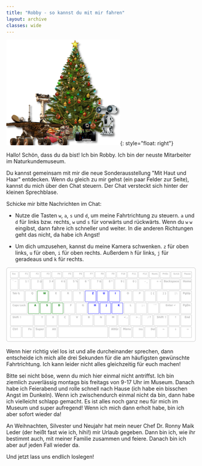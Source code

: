 ```yaml
---
title: "Robby - so kannst du mit mir fahren"
layout: archive
classes: wide
---
```


[![Weihnachtsgrüße von Robby](/img/thumbs/WeihnachtenRobby_thumb.png)](/img/WeihnachtenRobby.png){: style="float: right"}

Hallo! Schön, dass du da bist! Ich bin Robby. Ich bin der neuste Mitarbeiter im Naturkundemuseum.

Du kannst gemeinsam mit mir die neue Sonderausstellung "Mit Haut und Haar" entdecken. Wenn du gleich zu mir gehst (ein paar Felder zur Seite), kannst du mich über den Chat steuern. Der Chat versteckt sich hinter der kleinen Sprechblase.

Schicke mir bitte Nachrichten im Chat:

* Nutze die Tasten `w`, `a`, `s` und `d`, um meine Fahrtrichtung zu steuern. `a` und `d` für links bzw. rechts, `w` und `s` für vorwärts und rückwärts. Wenn du `w` `w` eingibst, dann fahre ich schneller und weiter. In die anderen Richtungen geht das nicht, da habe ich Angst!

* Um dich umzusehen, kannst du meine Kamera schwenken. `z` für oben links, `u` für oben, `i` für oben rechts. Außerdem `h` für links, `j` für geradeaus und `k` für rechts.

[![](/img/keymap-fuer-robby.png)](/img/keymap-fuer-robby.png)

Wenn hier richtig viel los ist und alle durcheinander sprechen, dann entscheide ich mich alle drei Sekunden für die am häufigsten gewünschte Fahrtrichtung. Ich kann leider nicht alles gleichzeitig für euch machen!

Bitte sei nicht böse, wenn du mich hier einmal nicht antriffst. Ich bin ziemlich zuverlässig montags bis freitags von 9-17 Uhr im Museum. Danach habe ich Feierabend und rolle schnell nach Hause (ich habe ein bisschen Angst im Dunkeln). Wenn ich zwischendurch einmal nicht da bin, dann habe ich vielleicht schlapp gemacht. Es ist alles noch ganz neu für mich im Museum und super aufregend! Wenn ich mich dann erholt habe, bin ich aber sofort wieder da!

An Weihnachten, Silvester und Neujahr hat mein neuer Chef Dr. Ronny Maik Leder (der heißt fast wie ich, hihi!) mir Urlaub gegeben. Dann bin ich, wie ihr bestimmt auch, mit meiner Familie zusammen und feiere. Danach bin ich aber auf jeden Fall wieder da.

Und jetzt lass uns endlich loslegen! 
